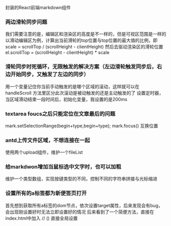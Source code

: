 封装的React前端markdown组件

### 两边滑轮同步问题
我们需要注意的是，编辑区和渲染区的高度是不一样的，但是可视区范围是一样的
以滑动编辑区为例，计算出当前滑轮的top位置与top位置的最大值的比例，即 scale = scrollTop / (scrollHeight - clientHeight)
然后去驱动渲染区的滑轮位置
el.scrollTop = (scrollHeight - clientHeight) * scale

### 滑轮同步时死循环，无限触发的解决方案（左边滑轮触发同步后，右边开始同步，又触发了左边的同步）
用一个变量记住你当前手动触发的是哪个区域的滚动，这样就可以在 handleScroll 方法里区分此次滚动是被动触发的还是主动触发的了
设置定时器，当区域滑动结束一段时间后，初始化变量，我设置的是200ms

### textarea foucs之后只能定位在文章最后的问题
mark.setSelectionRange(begin+type,begin+type);
mark.focus()
互换位置

### antd上传文件区域，不想连接在一起
使用两个upload组件，维护一个fileList

### 给markdwon增加当鼠标选中文字时，也可以加粗
维护一个类型数组，实现按键类型的不同，控制不同的字符串拼接与光标缩进

### 设置所有的a标签都为新便签页打开
首先想到获取所有a标签的dom节点，依次设置target属性，后来发现会有bug，会出现刚设置好时无法立即设置好的情况
后来看到了一个简便方法，直接在index.html中加入
// (<base target="_blank" />)
直接全局设置

